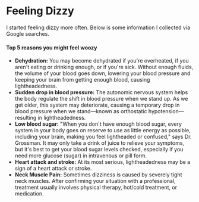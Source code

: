 # Feeling Dizzy

I started feeling dizzy more often. Below is some information I collected via Google searches.

#### Top 5 reasons you might feel woozy

* **Dehydration:** You may become dehydrated if you're overheated, if you aren't eating or drinking enough, or if you're sick. Without enough fluids, the volume of your blood goes down, lowering your blood pressure and keeping your brain from getting enough blood, causing lightheadedness.
* **Sudden drop in blood pressure:** The autonomic nervous system helps the body regulate the shift in blood pressure when we stand up. As we get older, this system may deteriorate, causing a temporary drop in blood pressure when we stand—known as orthostatic hypotension—resulting in lightheadedness. 
* **Low blood sugar:** "When you don't have enough blood sugar, every system in your body goes on reserve to use as little energy as possible, including your brain, making you feel lightheaded or confused," says Dr. Grossman. It may only take a drink of juice to relieve your symptoms, but it's best to get your blood sugar levels checked, especially if you need more glucose (sugar) in intravenous or pill form.
* **Heart attack and stroke:** At its most serious, lightheadedness may be a sign of a heart attack or stroke. 
* **Neck Muscle Pain:** Sometimes dizziness is caused by severely tight neck muscles. After confirming your situation with a professional, treatment usually involves physical therapy, hot/cold treatment, or medication.
